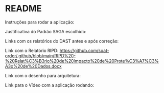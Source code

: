 # README

Instruções para rodar a aplicação:

Justificativa do Padrão SAGA escolhido:

Links com os relatórios do DAST antes e após correção:

Link com o Relatório RIPD: https://github.com/soat-order/.github/blob/main/RIPD%20-%20Relat%C3%B3rio%20de%20Impacto%20de%20Prote%C3%A7%C3%A3o%20de%20Dados.docx

Link com o desenho para arquitetura:

Link para o Vídeo com a aplicação rodando: 
